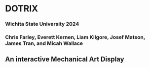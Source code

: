 # DOTRIX
### Wichita State University 2024
### Chris Farley, Everett Kernen, Liam Kilgore, Josef Matson, James Tran, and Micah Wallace

## An interactive Mechanical Art Display